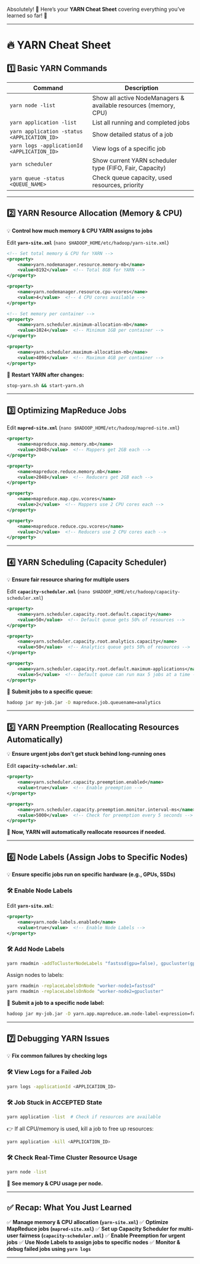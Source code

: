 Absolutely! 🎯 Here’s your **YARN Cheat Sheet** covering everything you’ve learned so far! 🚀

* * *

# **🔥 YARN Cheat Sheet**

## **1️⃣ Basic YARN Commands**

| **Command** | **Description** |
| --- | --- |
| `yarn node -list` | Show all active NodeManagers & available resources (memory, CPU) |
| `yarn application -list` | List all running and completed jobs |
| `yarn application -status <APPLICATION_ID>` | Show detailed status of a job |
| `yarn logs -applicationId <APPLICATION_ID>` | View logs of a specific job |
| `yarn scheduler` | Show current YARN scheduler type (FIFO, Fair, Capacity) |
| `yarn queue -status <QUEUE_NAME>` | Check queue capacity, used resources, priority |

* * *

## **2️⃣ YARN Resource Allocation (Memory & CPU)**

💡 **Control how much memory & CPU YARN assigns to jobs**

Edit **`yarn-site.xml`** (`nano $HADOOP_HOME/etc/hadoop/yarn-site.xml`)

```xml
<!-- Set total memory & CPU for YARN -->
<property>
    <name>yarn.nodemanager.resource.memory-mb</name>
    <value>8192</value>  <!-- Total 8GB for YARN -->
</property>

<property>
    <name>yarn.nodemanager.resource.cpu-vcores</name>
    <value>4</value>  <!-- 4 CPU cores available -->
</property>

<!-- Set memory per container -->
<property>
    <name>yarn.scheduler.minimum-allocation-mb</name>
    <value>1024</value>  <!-- Minimum 1GB per container -->
</property>

<property>
    <name>yarn.scheduler.maximum-allocation-mb</name>
    <value>4096</value>  <!-- Maximum 4GB per container -->
</property>
```

📌 **Restart YARN after changes:**

```bash
stop-yarn.sh && start-yarn.sh
```

* * *

## **3️⃣ Optimizing MapReduce Jobs**

Edit **`mapred-site.xml`** (`nano $HADOOP_HOME/etc/hadoop/mapred-site.xml`)

```xml
<property>
    <name>mapreduce.map.memory.mb</name>
    <value>2048</value>  <!-- Mappers get 2GB each -->
</property>

<property>
    <name>mapreduce.reduce.memory.mb</name>
    <value>2048</value>  <!-- Reducers get 2GB each -->
</property>

<property>
    <name>mapreduce.map.cpu.vcores</name>
    <value>2</value>  <!-- Mappers use 2 CPU cores each -->
</property>

<property>
    <name>mapreduce.reduce.cpu.vcores</name>
    <value>2</value>  <!-- Reducers use 2 CPU cores each -->
</property>
```

* * *

## **4️⃣ YARN Scheduling (Capacity Scheduler)**

💡 **Ensure fair resource sharing for multiple users**

Edit **`capacity-scheduler.xml`** (`nano $HADOOP_HOME/etc/hadoop/capacity-scheduler.xml`)

```xml
<property>
    <name>yarn.scheduler.capacity.root.default.capacity</name>
    <value>50</value>  <!-- Default queue gets 50% of resources -->
</property>

<property>
    <name>yarn.scheduler.capacity.root.analytics.capacity</name>
    <value>50</value>  <!-- Analytics queue gets 50% of resources -->
</property>

<property>
    <name>yarn.scheduler.capacity.root.default.maximum-applications</name>
    <value>5</value>  <!-- Default queue can run max 5 jobs at a time -->
</property>
```

📌 **Submit jobs to a specific queue:**

```bash
hadoop jar my-job.jar -D mapreduce.job.queuename=analytics
```

* * *

## **5️⃣ YARN Preemption (Reallocating Resources Automatically)**

💡 **Ensure urgent jobs don’t get stuck behind long-running ones**

Edit **`capacity-scheduler.xml`**:

```xml
<property>
    <name>yarn.scheduler.capacity.preemption.enabled</name>
    <value>true</value>  <!-- Enable preemption -->
</property>

<property>
    <name>yarn.scheduler.capacity.preemption.monitor.interval-ms</name>
    <value>5000</value>  <!-- Check for preemption every 5 seconds -->
</property>
```

📌 **Now, YARN will automatically reallocate resources if needed.**

* * *

## **6️⃣ Node Labels (Assign Jobs to Specific Nodes)**

💡 **Ensure specific jobs run on specific hardware (e.g., GPUs, SSDs)**

### **🛠️ Enable Node Labels**

Edit **`yarn-site.xml`**:

```xml
<property>
    <name>yarn.node-labels.enabled</name>
    <value>true</value>  <!-- Enable Node Labels -->
</property>
```

### **🛠️ Add Node Labels**

```bash
yarn rmadmin -addToClusterNodeLabels "fastssd(gpu=false), gpucluster(gpu=true)"
```

Assign nodes to labels:

```bash
yarn rmadmin -replaceLabelsOnNode "worker-node1=fastssd"
yarn rmadmin -replaceLabelsOnNode "worker-node2=gpucluster"
```

📌 **Submit a job to a specific node label:**

```bash
hadoop jar my-job.jar -D yarn.app.mapreduce.am.node-label-expression=fastssd
```

* * *

## **7️⃣ Debugging YARN Issues**

💡 **Fix common failures by checking logs**

### **🛠️ View Logs for a Failed Job**

```bash
yarn logs -applicationId <APPLICATION_ID>
```

### **🛠️ Job Stuck in ACCEPTED State**

```bash
yarn application -list  # Check if resources are available
```

👉 If all CPU/memory is used, kill a job to free up resources:

```bash
yarn application -kill <APPLICATION_ID>
```

### **🛠️ Check Real-Time Cluster Resource Usage**

```bash
yarn node -list
```

📌 **See memory & CPU usage per node.**

* * *

## **✅ Recap: What You Just Learned**

✅ **Manage memory & CPU allocation (`yarn-site.xml`)**
✅ **Optimize MapReduce jobs (`mapred-site.xml`)**
✅ **Set up Capacity Scheduler for multi-user fairness (`capacity-scheduler.xml`)**
✅ **Enable Preemption for urgent jobs**
✅ **Use Node Labels to assign jobs to specific nodes**
✅ **Monitor & debug failed jobs using `yarn logs`**

* * *

